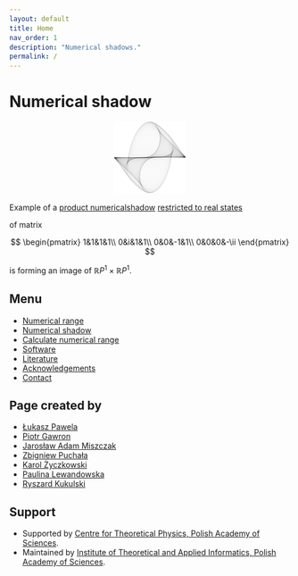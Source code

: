 ```yaml
---
layout: default
title: Home
nav_order: 1
description: "Numerical shadows."
permalink: /
---
```

# Numerical shadow

<p align="center">
<img src="wiki/assets/logo.png" />
</p>

Example of a [product numericalshadow](wiki/numerical-shadow/generalizations/restricted-numerical-shadow/product-numerical-shadow)
[restricted to real states](wiki/numerical-shadow/generalizations/restricted-numerical-shadow/real-numerical-shadow)

of matrix

$$
\begin{pmatrix}
1&1&1&1\\
0&i&1&1\\
0&0&-1&1\\
0&0&0&-\ii
\end{pmatrix}
$$

is forming an image of $\mathbb{R}P^1 \times \mathbb{R}P^1$.

## Menu

- [Numerical range](src/numerical-range)
- [Numerical shadow](src/numerical-shadow)
- [Calculate numerical range](src/numerical-range/calculate)
- [Software](src/software)
- [Literature](src/literature)
- [Acknowledgements](src/acknowledgements)
- [Contact](src/contact)

## Page created by
* [Łukasz Pawela](https://www.iitis.pl/en/person/lpawela)
* [Piotr Gawron](https://pgawron.github.io)
* [Jarosław Adam Miszczak](https://www.iitis.pl/en/person/jmiszczak)
* [Zbigniew Puchała](https://www.iitis.pl/en/person/zpuchala)
* [Karol Życzkowski](http://chaos.if.uj.edu.pl/~karol/)
* [Paulina Lewandowska](https://www.iitis.pl/en/node/2654)
* [Ryszard Kukulski](https://iitis.pl/en/node/2619)


## Support
* Supported by [Centre for Theoretical Physics, Polish Academy of Sciences](http://www.cft.edu.pl/en/).
* Maintained by [Institute of Theoretical and Applied Informatics, Polish Academy of Sciences](http://www.iitis.pl/en/).

